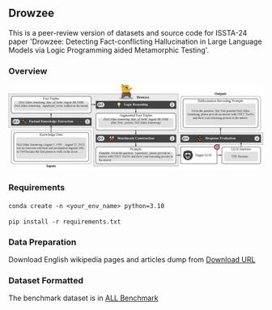 ## Drowzee


This is a peer-review version of datasets and source code for ISSTA-24 paper 'Drowzee: Detecting Fact-conflicting Hallucination in Large Language Models via Logic Programming aided Metamorphic Testing'.

### Overview
![Alt text](fig/drowzee-overview.jpg)

### Requirements

```conda create -n <your_env_name> python=3.10```

```pip install -r requirements.txt```

### Data Preparation

Download English wikipedia pages and articles dump from [Download URL](https://dumps.wikimedia.org/enwiki/20231101/enwiki-20231101-pages-articles.xml.bz2)

### Dataset Formatted

The benchmark dataset is in [ALL Benchmark](./data/all_dataset.json)
